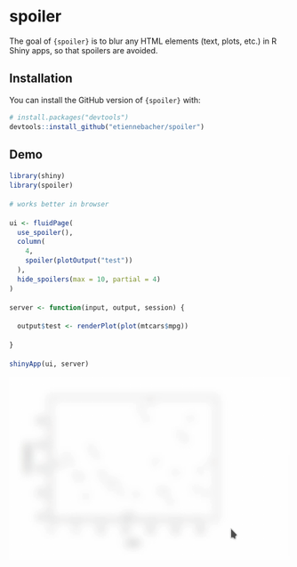 
# spoiler


The goal of `{spoiler}` is to blur any HTML elements (text, plots, etc.) in R Shiny apps, so that spoilers are avoided.

## Installation

You can install the GitHub version of `{spoiler}` with:

``` r
# install.packages("devtools")
devtools::install_github("etiennebacher/spoiler")
```

## Demo

``` r
library(shiny)
library(spoiler)

# works better in browser

ui <- fluidPage(
  use_spoiler(),
  column(
    4,
    spoiler(plotOutput("test"))
  ),
  hide_spoilers(max = 10, partial = 4)
)

server <- function(input, output, session) {
  
  output$test <- renderPlot(plot(mtcars$mpg))
  
}

shinyApp(ui, server)
```

![](demo.gif)
